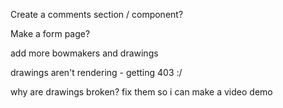 Create a comments section / component?

Make a form page?

add more bowmakers and drawings

drawings aren't rendering - getting 403 :/

why are drawings broken? fix them so i can make a video demo